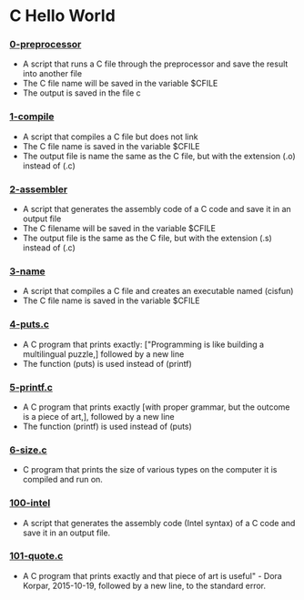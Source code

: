 # C Hello World
### [0-preprocessor](https://github.com/kadelcode/alx-low_level_programming/blob/master/0x00-hello_world/0-preprocessor)
  - A script that runs a C file through the preprocessor and save the result into another file
  - The C file name will be saved in the variable $CFILE
  - The output is saved in the file c

### [1-compile](https://github.com/kadelcode/alx-low_level_programming/blob/master/0x00-hello_world/1-compiler)
  - A script that compiles a C file but does not link
  - The C file name is saved in the variable $CFILE
  - The output file is name the same as the C file, but with the extension (.o) instead of (.c)
  
### [2-assembler](https://github.com/kadelcode/alx-low_level_programming/blob/master/0x00-hello_world/2-assembler)
  - A script that generates the assembly code of a C code and save it in an output file
  - The C filename will be saved in the variable $CFILE
  - The output file is the same as the C file, but with the extension (.s) instead of (.c)

### [3-name](https://github.com/kadelcode/alx-low_level_programming/blob/master/0x00-hello_world/3-name)
  - A script that compiles a C file and creates an executable named (cisfun)
  - The C file name is saved in the variable $CFILE
  
### [4-puts.c](https://github.com/kadelcode/alx-low_level_programming/blob/master/0x00-hello_world/4-puts.c)
  - A C program that prints exactly: ["Programming is like building a multilingual puzzle,] followed by a new line
  - The function (puts) is used instead of (printf)

### [5-printf.c](https://github.com/kadelcode/alx-low_level_programming/blob/master/0x00-hello_world/5-printf.c)
  - A C program that prints exactly [with proper grammar, but the outcome is a piece of art,], followed by a new line
  - The function (printf) is used instead of (puts)

### [6-size.c](https://github.com/kadelcode/alx-low_level_programming/blob/master/0x00-hello_world/6-size.c)
  - C program that prints the size of various types on the computer it is compiled and run on.

### [100-intel](https://github.com/kadelcode/alx-low_level_programming/blob/master/0x00-hello_world/100-intel)
  -  A script that generates the assembly code (Intel syntax) of a C code and save it in an output file.

### [101-quote.c](https://github.com/kadelcode/alx-low_level_programming/blob/master/0x00-hello_world/101-quote.c)
  - A C program that prints exactly and that piece of art is useful" - Dora Korpar, 2015-10-19, followed by a new line, to the standard error.
